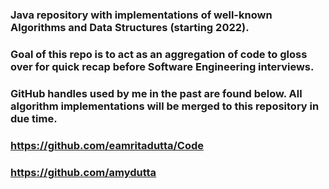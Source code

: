 ### Java repository with implementations of well-known Algorithms and Data Structures (starting 2022). 

### Goal of this repo is to act as an aggregation of code to gloss over for quick recap before Software Engineering interviews.

### GitHub handles used by me in the past are found below. All algorithm implementations will be merged to this repository in due time.

### https://github.com/eamritadutta/Code
### https://github.com/amydutta
